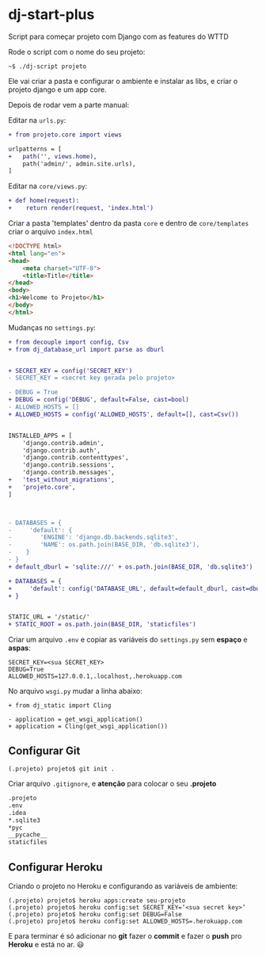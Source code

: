 # dj-start-plus
Script para começar projeto com Django com as features do WTTD

Rode o script com o nome do seu projeto:
```
~$ ./dj-script projeto
```

Ele vai criar a pasta e configurar o ambiente e instalar as libs, e criar o projeto django e um app core.

Depois de rodar vem a parte manual:

Editar na `urls.py`:

```diff
+ from projeto.core import views

urlpatterns = [
+   path('', views.home),
    path('admin/', admin.site.urls),
]
```
Editar na `core/views.py`:
```diff
+ def home(request):
+    return render(request, 'index.html')
```

Criar a pasta 'templates' dentro da pasta `core` e dentro de `core/templates` criar o arquivo `index.html`

```html
<!DOCTYPE html>
<html lang="en">
<head>
    <meta charset="UTF-8">
    <title>Title</title>
</head>
<body>
<h1>Welcome to Projeto</h1>
</body>
</html>
```

Mudanças no  `settings.py`:

```diff  
+ from decouple import config, Csv
+ from dj_database_url import parse as dburl


+ SECRET_KEY = config('SECRET_KEY')
- SECRET_KEY = <secret key gerada pelo projeto>

- DEBUG = True
+ DEBUG = config('DEBUG', default=False, cast=bool)
- ALLOWED_HOSTS = []
+ ALLOWED_HOSTS = config('ALLOWED_HOSTS', default=[], cast=Csv())


INSTALLED_APPS = [
    'django.contrib.admin',
    'django.contrib.auth',
    'django.contrib.contenttypes',
    'django.contrib.sessions',
    'django.contrib.messages',
+   'test_without_migrations',
+   'projeto.core', 
]



- DATABASES = {
-     'default': {
-        'ENGINE': 'django.db.backends.sqlite3',
-        'NAME': os.path.join(BASE_DIR, 'db.sqlite3'),
-    }
- }
+ default_dburl = 'sqlite:///' + os.path.join(BASE_DIR, 'db.sqlite3')

+ DATABASES = {
+     'default': config('DATABASE_URL', default=default_dburl, cast=dburl),
+ }


STATIC_URL = '/static/'
+ STATIC_ROOT = os.path.join(BASE_DIR, 'staticfiles')
```

Criar um arquivo `.env` e copiar as variáveis do  `settings.py` sem **espaço** e **aspas**:

```
SECRET_KEY=<sua SECRET_KEY> 
DEBUG=True
ALLOWED_HOSTS=127.0.0.1,.localhost,.herokuapp.com
```

No arquivo `wsgi.py` mudar a linha abaixo:
```git 
+ from dj_static import Cling

- application = get_wsgi_application()
+ application = Cling(get_wsgi_application())

```

## Configurar Git

```
(.projeto) projeto$ git init .

```
Criar arquivo `.gitignore`, e **atenção** para colocar  o seu **.projeto**
```bash 
.projeto
.env
.idea
*.sqlite3
*pyc
__pycache__
staticfiles
````

## Configurar Heroku

Criando o projeto no Heroku e configurando as variáveis de ambiente:
``` 
(.projeto) projeto$ heroku apps:create seu-projeto
(.projeto) projeto$ heroku config:set SECRET_KEY=‘<sua secret key>’
(.projeto) projeto$ heroku config:set DEBUG=False
(.projeto) projeto$ heroku config:set ALLOWED_HOSTS=.herokuapp.com
```

E para terminar é só adicionar no **git** fazer o **commit** e fazer o **push** pro **Heroku** e está no ar. :smiley: